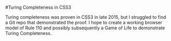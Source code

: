 #Turing Completeness in CSS3

Turing completeness was proven in CSS3 in late 2015, but I struggled to find a Git repo that demonstrated the proof. 
I hope to create a working browser model of Rule 110 and possibly subsequently a Game of Life to demonstrate Turing Completeness.